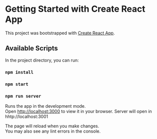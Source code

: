 # Getting Started with Create React App

This project was bootstrapped with [Create React App](https://github.com/facebook/create-react-app).

## Available Scripts

In the project directory, you can run:

### `npm install`

### `npm start`

### `npm run server`

Runs the app in the development mode.\
Open [http://localhost:3000](http://localhost:3000) to view it in your browser.
Server will open in hhtp://localhost:3001

The page will reload when you make changes.\
You may also see any lint errors in the console.
